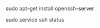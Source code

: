 <!-- Need to install openssh-server using: -->
sudo apt-get install openssh-server
<!-- Then we can get status using following command: -->
sudo service ssh status